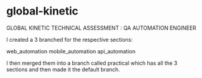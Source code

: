 # global-kinetic
GLOBAL KINETIC TECHNICAL ASSESSMENT : QA AUTOMATION ENGINEER

I created a 3 branched for the respective sections:

web_automation
mobile_automation
api_automation

I then merged them into a branch called practical which has all the 3 sections and then made it the default branch.
